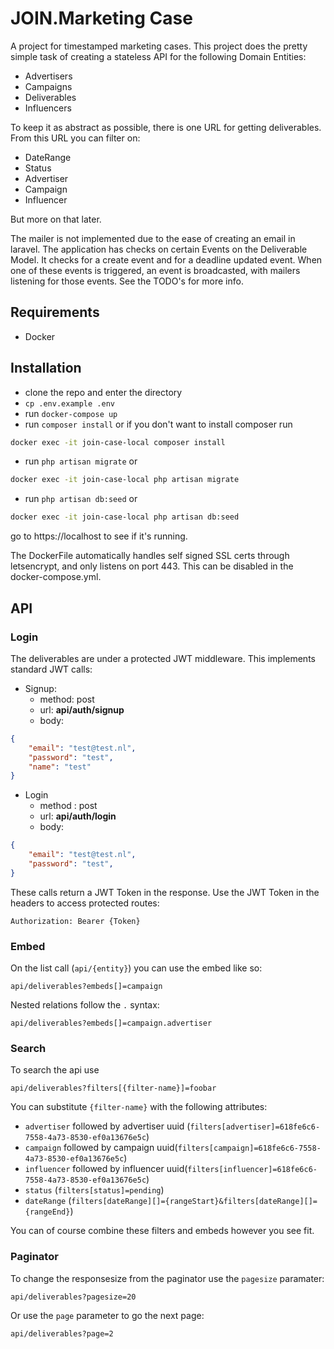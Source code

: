 
# JOIN.Marketing Case
A project for timestamped marketing cases. This project does the pretty simple task of creating a stateless API for the following Domain Entities:
* Advertisers
* Campaigns
* Deliverables
* Influencers

To keep it as abstract as possible, there is one URL for getting deliverables. From this URL you can filter on: 
* DateRange
* Status
* Advertiser
* Campaign
* Influencer

But more on that later.

The mailer is not implemented due to the ease of creating an email in laravel.
The application has checks on certain Events on the Deliverable Model. It checks for a create event and for a deadline updated event. 
When one of these events is triggered, an event is broadcasted, with mailers listening for those events.
See the TODO's for more info.

## Requirements
* Docker

## Installation

* clone the repo and enter the directory
* `cp .env.example .env`
* run `docker-compose up`
* run `composer install` or if you don't want to install composer run 
```bash
docker exec -it join-case-local composer install   
```
* run `php artisan migrate` or 
```bash
docker exec -it join-case-local php artisan migrate 
```
* run `php artisan db:seed` or 
```bash
docker exec -it join-case-local php artisan db:seed 
```
go to https://localhost to see if it's running. 

The DockerFile automatically handles self signed SSL certs through letsencrypt, and only listens on port 443. This can be disabled in the docker-compose.yml.

## API
### Login
The deliverables are under a protected JWT middleware. This implements standard JWT calls:

* Signup: 
	* method: post 
	* url: **api/auth/signup**
	* body:

```json
{
	"email": "test@test.nl",
	"password": "test",
	"name": "test"
}
```

* Login
	* method : post 	
	* url:  **api/auth/login**
	* body:

```json
{
	"email": "test@test.nl",
	"password": "test",
}
```

These calls return a JWT Token in the response. Use the JWT Token in the headers to access protected routes:

`Authorization: Bearer {Token}`

### Embed
On the list call (`api/{entity}`) you can use the embed like so:

`api/deliverables?embeds[]=campaign`

Nested relations follow the `.` syntax:

`api/deliverables?embeds[]=campaign.advertiser`

### Search
To search the api use

`api/deliverables?filters[{filter-name}]=foobar`

You can substitute `{filter-name}` with the following attributes:

* `advertiser` followed by advertiser uuid (`filters[advertiser]=618fe6c6-7558-4a73-8530-ef0a13676e5c`)
* `campaign` followed by campaign uuid(`filters[campaign]=618fe6c6-7558-4a73-8530-ef0a13676e5c`)
* `influencer` followed by influencer uuid(`filters[influencer]=618fe6c6-7558-4a73-8530-ef0a13676e5c`)
* `status` (`filters[status]=pending`)
* `dateRange` (`filters[dateRange][]={rangeStart}&filters[dateRange][]={rangeEnd}`)

You can of course combine these filters and embeds however you see fit.


### Paginator
To change the responsesize from the paginator use the `pagesize` paramater:

`api/deliverables?pagesize=20`

Or use the `page` parameter to go the next page:

`api/deliverables?page=2`


